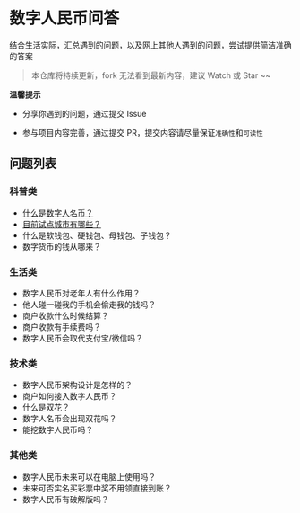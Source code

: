# 数字人民币问答

结合生活实际，汇总遇到的问题，以及网上其他人遇到的问题，尝试提供简洁准确的答案

> 本仓库将持续更新，fork 无法看到最新内容，建议 Watch 或 Star ~~

**温馨提示**

- 分享你遇到的问题，通过提交 Issue

- 参与项目内容完善，通过提交 PR，提交内容请尽量保证`准确性`和`可读性`

## 问题列表

### 科普类

- [什么是数字人名币？](https://github.com/Fenguoz/e-CNY-QA/issues/1)
- [目前试点城市有哪些？](https://github.com/Fenguoz/e-CNY-QA/issues/2)
- 什么是软钱包、硬钱包、母钱包、子钱包？
- 数字货币的钱从哪来？

### 生活类

- 数字人民币对老年人有什么作用？
- 他人碰一碰我的手机会偷走我的钱吗？
- 商户收款什么时候结算？
- 商户收款有手续费吗？
- 数字人民币会取代支付宝/微信吗？

### 技术类

- 数字人民币架构设计是怎样的？
- 商户如何接入数字人民币？
- 什么是双花？
- 数字人名币会出现双花吗？
- 能挖数字人民币吗？

### 其他类

- 数字人民币未来可以在电脑上使用吗？
- 未来可否实名买彩票中奖不用领直接到账？
- 数字人民币有破解版吗？
